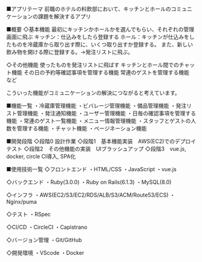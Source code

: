 ■アプリテーマ
前職のホテルの料飲部において、キッチンとホールのコミュニケーションの課題を解決するアプリ


■概要
◇基本機能
最初にキッチンかホールかを選んでもらい、それぞれの管理画面に飛ぶ
キッチン：仕込みをしたら登録する
ホール：キッチンが仕込みをしたものを冷蔵庫から取り出す際に、いくつ取り出すか登録する。
また、新しい飲み物を開ける際に登録する。→発注リストに飛ぶ。

◇その他機能
使ったものを発注リストに飛ばす
キッチンとホール間でのチャット機能
その日の予約等確認事項を管理する機能
常連のゲストを管理する機能　など

こういった機能がコミュニケーションの解決につながると考えています。



■機能一覧
・冷蔵庫管理機能
・ビバレージ管理機能
・備品管理機能
・発注リスト管理機能
・発注通知機能
・ユーザー管理機能
・日毎の確認事項を管理する機能
・常連のゲスト一覧機能
・メニュー情報管理機能
・スタッフとゲストの人数を管理する機能
・チャット機能
・ページネーション機能


■開発段階
◇段階0  設計作業
◇段階1　基本機能実装　AWS(EC2)でのデプロイ　テスト
◇段階2　その他機能の実装　UIブラッシュアップ
◇段階3　vue.js, docker, circle CI導入, SPA化


■使用技術一覧
◇フロントエンド
・HTML/CSS
・JavaScript
・vue.js

◇バックエンド
・Ruby(3.0.0)
・Ruby on Rails(6.1.3)
・MySQL(8.0)

◇インフラ
・AWS(EC2/S3/EC2/RDS/ALB/S3/ACM/Route53/ECS)
・Nginx/puma

◇テスト
・RSpec

◇CI/CD
・CircleCI
・Capistrano

◇バージョン管理
・Git/GitHub

◇開発環境
・VScode
・Docker